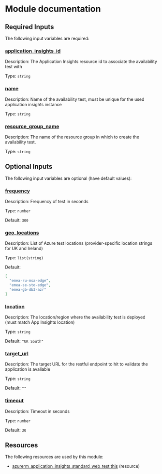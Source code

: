 # Module documentation

## Required Inputs

The following input variables are required:

### <a name="input_application_insights_id"></a> [application\_insights\_id](#input\_application\_insights\_id)

Description: The Application Insights resource id to associate the availability test with

Type: `string`

### <a name="input_name"></a> [name](#input\_name)

Description: Name of the availability test, must be unique for the used application insights instance

Type: `string`

### <a name="input_resource_group_name"></a> [resource\_group\_name](#input\_resource\_group\_name)

Description: The name of the resource group in which to create the availability test.

Type: `string`

## Optional Inputs

The following input variables are optional (have default values):

### <a name="input_frequency"></a> [frequency](#input\_frequency)

Description: Frequency of test in seconds

Type: `number`

Default: `300`

### <a name="input_geo_locations"></a> [geo\_locations](#input\_geo\_locations)

Description: List of Azure test locations (provider-specific location strings for UK and Ireland)

Type: `list(string)`

Default:

```json
[
  "emea-ru-msa-edge",
  "emea-se-sto-edge",
  "emea-gb-db3-azr"
]
```

### <a name="input_location"></a> [location](#input\_location)

Description: The location/region where the availability test is deployed (must match App Insights location)

Type: `string`

Default: `"UK South"`

### <a name="input_target_url"></a> [target\_url](#input\_target\_url)

Description: The target URL for the restful endpoint to hit to validate the application is avaliable

Type: `string`

Default: `""`

### <a name="input_timeout"></a> [timeout](#input\_timeout)

Description: Timeout in seconds

Type: `number`

Default: `30`


## Resources

The following resources are used by this module:

- [azurerm_application_insights_standard_web_test.this](https://registry.terraform.io/providers/hashicorp/azurerm/latest/docs/resources/application_insights_standard_web_test) (resource)
